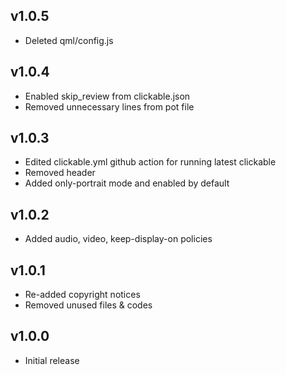 ## v1.0.5
- Deleted qml/config.js

## v1.0.4
- Enabled skip_review from clickable.json
- Removed unnecessary lines from pot file

## v1.0.3
- Edited clickable.yml github action for running latest clickable
- Removed header
- Added only-portrait mode and enabled by default

## v1.0.2
- Added audio, video, keep-display-on policies

## v1.0.1
- Re-added copyright notices
- Removed unused files & codes

## v1.0.0
- Initial release
